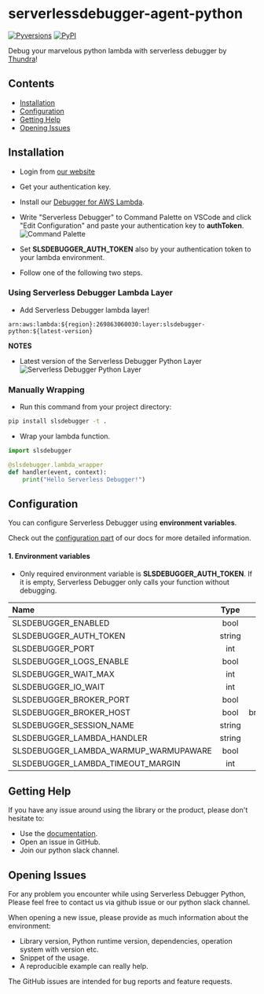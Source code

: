 # serverlessdebugger-agent-python

[![Pyversions](https://img.shields.io/pypi/pyversions/slsdebugger.svg?style=flat)](https://pypi.org/project/slsdebugger/)
[![PyPI](https://img.shields.io/pypi/v/slsdebugger.svg)](https://pypi.org/project/slsdebugger/)

Debug your marvelous python lambda with serverless debugger by [Thundra](https://www.serverlessdebugger.com)!

## Contents

- [Installation](#installation)
- [Configuration](#configuration)
- [Getting Help](#getting-help)
- [Opening Issues](#opening-issues)

  
## Installation

- Login from [our website](https://app.serverlessdebugger.com/landing)

- Get your authentication key.

- Install our [Debugger for AWS Lambda](https://marketplace.visualstudio.com/items?itemName=thundra.thundra-debugger).

- Write "Serverless Debugger" to Command Palette on VSCode and click "Edit Configuration" and paste your authentication key to **authToken**. 
![Command Palette](./assets/serverless-debugger-palette.png)

- Set **SLSDEBUGGER_AUTH_TOKEN** also by your authentication token to your lambda environment.

- Follow one of the following two steps.
### Using Serverless Debugger Lambda Layer

- Add Serverless Debugger lambda layer!
```
arn:aws:lambda:${region}:269863060030:layer:slsdebugger-python:${latest-version} 
```

**NOTES**
- Latest version of the Serverless Debugger Python Layer ![Serverless Debugger Python Layer](https://img.shields.io/endpoint.svg?url=https://slsdebugger-python-svd2fu4gtfa3.runkit.sh/)

### Manually Wrapping

- Run this command from your project directory:
```bash
pip install slsdebugger -t .
```

- Wrap your lambda function.
```python
import slsdebugger

@slsdebugger.lambda_wrapper
def handler(event, context):
    print("Hello Serverless Debugger!")
```


## Configuration
You can configure Serverless Debugger using **environment variables**.

Check out the [configuration part](https://docs.serverlessdebugger.com/configuration/python) of our docs for more detailed information.

#### 1. Environment variables

- Only required environment variable is **SLSDEBUGGER_AUTH_TOKEN**. If it is empty, Serverless Debugger only calls your function without debugging.

| Name                                                | Type   |          Default Value                |
|:----------------------------------------------------|:------:|:-------------------------------------:|
| SLSDEBUGGER_ENABLED                                 | bool   |              true                     |
| SLSDEBUGGER_AUTH_TOKEN                              | string |                -                      |
| SLSDEBUGGER_PORT                                    |  int   |              1111                     |
| SLSDEBUGGER_LOGS_ENABLE                             |  bool  |              false                    |
| SLSDEBUGGER_WAIT_MAX                                |  int   |              60000(ms)                |
| SLSDEBUGGER_IO_WAIT                                 |  int   |              2000(ms)                 |
| SLSDEBUGGER_BROKER_PORT                             |  bool  |              444                      |
| SLSDEBUGGER_BROKER_HOST                             |  bool  | broker.service.serverlessdebugger.com |
| SLSDEBUGGER_SESSION_NAME                            | string |              default                  |
| SLSDEBUGGER_LAMBDA_HANDLER                          | string |                -                      |
| SLSDEBUGGER_LAMBDA_WARMUP_WARMUPAWARE               |  bool  |              false                    |
| SLSDEBUGGER_LAMBDA_TIMEOUT_MARGIN                   |  int   |                -                      |

## Getting Help

If you have any issue around using the library or the product, please don't hesitate to:

* Use the [documentation](https://docs.serverlessdebugger.com).
* Open an issue in GitHub.
* Join our python slack channel.


## Opening Issues

For any problem you encounter while using Serverless Debugger Python, Please feel free to contact us via github issue or our python slack channel. 

When opening a new issue, please provide as much information about the environment:
* Library version, Python runtime version, dependencies, operation system with version etc.
* Snippet of the usage.
* A reproducible example can really help.

The GitHub issues are intended for bug reports and feature requests.